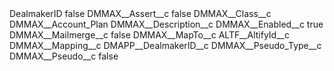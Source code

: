 <?xml version="1.0" encoding="UTF-8"?>
<CustomMetadata xmlns="http://soap.sforce.com/2006/04/metadata" xmlns:xsi="http://www.w3.org/2001/XMLSchema-instance" xmlns:xsd="http://www.w3.org/2001/XMLSchema">
    <label>DealmakerID</label>
    <protected>false</protected>
    <values>
        <field>DMMAX__Assert__c</field>
        <value xsi:type="xsd:boolean">false</value>
    </values>
    <values>
        <field>DMMAX__Class__c</field>
        <value xsi:type="xsd:string">DMMAX__Account_Plan</value>
    </values>
    <values>
        <field>DMMAX__Description__c</field>
        <value xsi:nil="true"/>
    </values>
    <values>
        <field>DMMAX__Enabled__c</field>
        <value xsi:type="xsd:boolean">true</value>
    </values>
    <values>
        <field>DMMAX__Mailmerge__c</field>
        <value xsi:type="xsd:boolean">false</value>
    </values>
    <values>
        <field>DMMAX__MapTo__c</field>
        <value xsi:type="xsd:string">ALTF__AltifyId__c</value>
    </values>
    <values>
        <field>DMMAX__Mapping__c</field>
        <value xsi:type="xsd:string">DMAPP__DealmakerID__c</value>
    </values>
    <values>
        <field>DMMAX__Pseudo_Type__c</field>
        <value xsi:nil="true"/>
    </values>
    <values>
        <field>DMMAX__Pseudo__c</field>
        <value xsi:type="xsd:boolean">false</value>
    </values>
</CustomMetadata>
